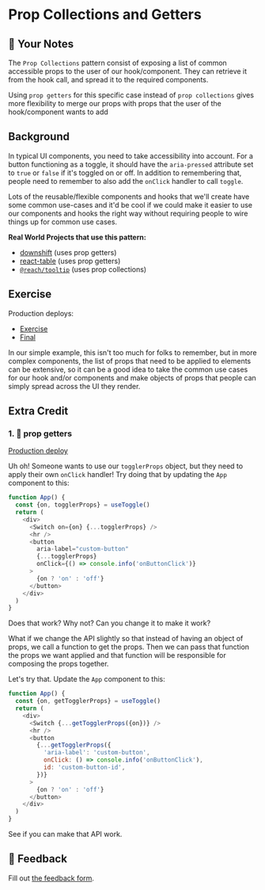 # Prop Collections and Getters

## 📝 Your Notes

The `Prop Collections` pattern consist of exposing a list of common accessible
props to the user of our hook/component. They can retrieve it from the hook
call, and spread it to the required components.

Using `prop getters` for this specific case instead of `prop collections` gives
more flexibility to merge our props with props that the user of the
hook/component wants to add

## Background

In typical UI components, you need to take accessibility into account. For a
button functioning as a toggle, it should have the `aria-pressed` attribute set
to `true` or `false` if it's toggled on or off. In addition to remembering that,
people need to remember to also add the `onClick` handler to call `toggle`.

Lots of the reusable/flexible components and hooks that we'll create have some
common use-cases and it'd be cool if we could make it easier to use our
components and hooks the right way without requiring people to wire things up
for common use cases.

**Real World Projects that use this pattern:**

- [downshift](https://github.com/downshift-js/downshift) (uses prop getters)
- [react-table](https://github.com/tannerlinsley/react-table) (uses prop
  getters)
- [`@reach/tooltip`](https://reacttraining.com/reach-ui/tooltip) (uses prop
  collections)

## Exercise

Production deploys:

- [Exercise](http://advanced-react-patterns.netlify.app/isolated/exercise/04.js)
- [Final](http://advanced-react-patterns.netlify.app/isolated/final/04.js)

In our simple example, this isn't too much for folks to remember, but in more
complex components, the list of props that need to be applied to elements can be
extensive, so it can be a good idea to take the common use cases for our hook
and/or components and make objects of props that people can simply spread across
the UI they render.

## Extra Credit

### 1. 💯 prop getters

[Production deploy](http://advanced-react-patterns.netlify.app/isolated/final/04.extra-1.js)

Uh oh! Someone wants to use our `togglerProps` object, but they need to apply
their own `onClick` handler! Try doing that by updating the `App` component to
this:

```javascript
function App() {
  const {on, togglerProps} = useToggle()
  return (
    <div>
      <Switch on={on} {...togglerProps} />
      <hr />
      <button
        aria-label="custom-button"
        {...togglerProps}
        onClick={() => console.info('onButtonClick')}
      >
        {on ? 'on' : 'off'}
      </button>
    </div>
  )
}
```

Does that work? Why not? Can you change it to make it work?

What if we change the API slightly so that instead of having an object of props,
we call a function to get the props. Then we can pass that function the props we
want applied and that function will be responsible for composing the props
together.

Let's try that. Update the `App` component to this:

```javascript
function App() {
  const {on, getTogglerProps} = useToggle()
  return (
    <div>
      <Switch {...getTogglerProps({on})} />
      <hr />
      <button
        {...getTogglerProps({
          'aria-label': 'custom-button',
          onClick: () => console.info('onButtonClick'),
          id: 'custom-button-id',
        })}
      >
        {on ? 'on' : 'off'}
      </button>
    </div>
  )
}
```

See if you can make that API work.

## 🦉 Feedback

Fill out
[the feedback form](https://ws.kcd.im/?ws=Advanced%20React%20Patterns%20%F0%9F%A4%AF&e=04%3A%20Prop%20Collections%20and%20Getters&em=yoh.legrand%40gmail.com).
